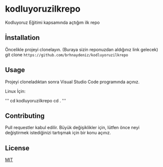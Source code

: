 # kodluyoruzilkrepo
Kodluyoruz Eğitimi kapsamında açtığım ilk repo 

## İnstallation



Öncelikle projeyi clonelayın. (Buraya sizin reponuzdan aldığınız link gelecek)
git clone `https://github.com/brhnaydeniz/kodluyoruzilkrepo`

## Usage 



Projeyi cloneladıktan sonra Visual Studio Code programında açınız.

Linux İçin: 

''' cd kodluyoruzilkrepo
    cd . 
''' 

## Contributing

Pull requestler kabul edilir. Büyük değişiklikler için, lütfen önce neyi değiştirmek istediğinizi tartışmak için bir konu açınız.

## License

[MIT](https://choosealicense.com/licenses/mit/)
